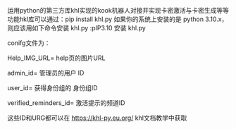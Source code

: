 运用python的第三方库khl实现的kook机器人对接并实现卡密激活与卡密生成等等功能hkl库可以通过：pip install khl.py 如果你的系统上安装的是 python 3.10.x，则应该用如下命令安装 khl.py :pIP3.10 安装 khl.py

conifg文件为：

Help_IMG_URL= help页的图片URL

admin_id= 管理员的用户 ID

user_id= 获得身份组的 身份组ID

verified_reminders_id= 激活提示的频道ID

这些ID和URG都可以在 https://khl-py.eu.org/ khl文档教学中获取
